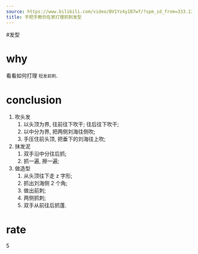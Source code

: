 ```yaml
---
source: https://www.bilibili.com/video/BV1Yz4y1B7wf/?spm_id_from=333.1387.favlist.content.click&vd_source=549bde2564979641a5f0adbcfa529b0a
title: 手把手教你在家打理抓刺发型
---
```


#发型
# why
看看如何打理 `短发前刺`.

# conclusion
1. 吹头发
	1. 以头顶为界, 往前往下吹干; 往后往下吹干;
	2. 以中分为界, 把两侧刘海往侧吹;
	3. 手压住前头顶, 把垂下的刘海往上吹; 
2. 抹发泥
	1. 双手沿中分往后抓;
	2. 抓一遍, 擦一遍;
3. 做造型
	1. 从头顶往下走 z 字形;
	2. 抓出刘海侧 2 个角;
	3. 做出前刺;
	4. 两侧抓刺;
	5. 双手从前往后抓蓬.
# rate
5